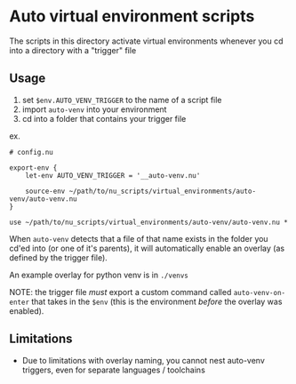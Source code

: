 # Auto virtual environment scripts

The scripts in this directory activate virtual environments whenever you cd into a directory with a "trigger" file 

## Usage

1. set `$env.AUTO_VENV_TRIGGER` to the name of a script file
1. import `auto-venv` into your environment
1. cd into a folder that contains your trigger file

ex.
```nu
# config.nu

export-env {
    let-env AUTO_VENV_TRIGGER = '__auto-venv.nu'

    source-env ~/path/to/nu_scripts/virtual_environments/auto-venv/auto-venv.nu
}

use ~/path/to/nu_scripts/virtual_environments/auto-venv/auto-venv.nu *
```

When `auto-venv` detects that a file of that name exists in the folder you cd'ed into (or one of it's parents), it will automatically enable an overlay (as defined by the trigger file).

An example overlay for python venv is in `./venvs`

NOTE: the trigger file *must* export a custom command called `auto-venv-on-enter` that takes in the `$env` (this is the environment *before* the overlay was enabled).  


## Limitations

- Due to limitations with overlay naming, you cannot nest auto-venv triggers, even for separate languages / toolchains